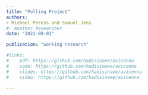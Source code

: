 ```yaml
---
title: "Polling Project"
authors:
- Michael Peress and Samuel Jens
#- Another Researcher
date: "2021-08-01"

publication: "working research"

#links:
#    pdf: https://github.com/hadisinaee/avicenna
#    code: https://github.com/hadisinaee/avicenna
#    slides: https://github.com/hadisinaee/avicenna
#    video: https://github.com/hadisinaee/avicenna

---
```


